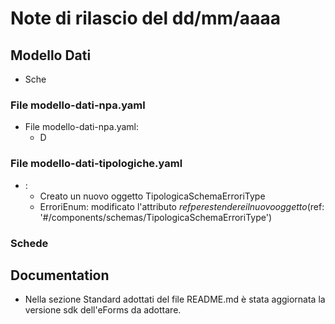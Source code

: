 # Note di rilascio del dd/mm/aaaa



## Modello Dati

* Sche


### File modello-dati-npa.yaml

* File modello-dati-npa.yaml:
  * D
 
### File modello-dati-tipologiche.yaml
* :
  * Creato un nuovo oggetto TipologicaSchemaErroriType
  * ErroriEnum: modificato l'attributo $ref per estendere il nuovo oggetto ($ref: '#/components/schemas/TipologicaSchemaErroriType')
    
### Schede

## Documentation

* Nella sezione Standard adottati del file README.md è stata aggiornata la versione sdk dell'eForms da adottare.
